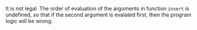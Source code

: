 It is not legal. The order of evaluation of the arguments in function `insert` is undefined, so that if the second argument is evalated first, then the program logic will be wrong.
